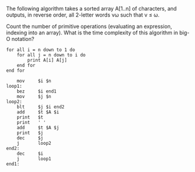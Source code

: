 The following algorithm takes a sorted array A[1..n] of characters, and outputs, in reverse order, all 2-letter words νω such that ν ≤ ω.

Count the number of primitive operations (evaluating an expression, indexing into an array). What is the time complexity of this algorithm in big-O notation?

```
for all i = n down to 1 do
    for all j = n down to i do
        print A[i] A[j]
    end for
end for
```

```
    mov     $i $n
loop1:
    bez     $i end1
    mov     $j $n
loop2:
    blt     $j $i end2
    add     $t $A $i
    print   $t
    print   ' '
    add     $t $A $j
    print   $j
    dec     $j
    j       loop2
end2:
    dec     $i
    j       loop1
end1:
```